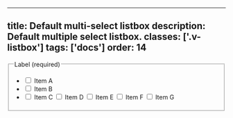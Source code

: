 <!--
 *              © 2025 Visa
 *
 * Licensed under the Apache License, Version 2.0 (the "License");
 * you may not use this file except in compliance with the License.
 * You may obtain a copy of the License at
 *
 *         http://www.apache.org/licenses/LICENSE-2.0
 *
 * Unless required by applicable law or agreed to in writing, software
 * distributed under the License is distributed on an "AS IS" BASIS,
 * WITHOUT WARRANTIES OR CONDITIONS OF ANY KIND, either express or implied.
 * See the License for the specific language governing permissions and
 * limitations under the License.
 *
 -->
---
title: Default multi-select listbox
description: Default multiple select listbox. 
classes: ['.v-listbox']
tags: ['docs']
order: 14
---

<fieldset aria-labelledby="multi-select-listbox-default-legend">
  <legend class="v-label" id="multi-select-listbox-default-legend">
    Label (required)
  </legend>
  <div class="v-listbox-container">
    <ul class="v-listbox v-listbox-scroll v-listbox-multiselect">
      <li>
        <label class="v-listbox-item" for="checkbox-ms-default-1">
          <input class="v-checkbox" id="checkbox-ms-default-1" name="multi-select-example" type="checkbox"/>
          <span class="v-label v-typography-label-large">
            Item A
          </span>
        </label>
      </li>
      <li>
        <label class="v-listbox-item" for="checkbox-ms-default-2">
          <input class="v-checkbox" id="checkbox-ms-default-2" name="multi-select-example" type="checkbox"/>
          <span class="v-label v-typography-label-large">
            Item B
          </span>
        </label>
      </li>
      <li>
        <label class="v-listbox-item" for="checkbox-ms-default-3">
          <input class="v-checkbox" id="checkbox-ms-default-3" name="multi-select-example" type="checkbox"/>
          <span class="v-label v-typography-label-large">
            Item C
          </span>
        </label>
        <label class="v-listbox-item" for="checkbox-ms-default-4">
          <input class="v-checkbox" id="checkbox-ms-default-4" name="multi-select-example" type="checkbox"/>
          <span class="v-label v-typography-label-large">
            Item D
          </span>
        </label>
        <label class="v-listbox-item" for="checkbox-ms-default-5">
          <input class="v-checkbox" id="checkbox-ms-default-5" name="multi-select-example" type="checkbox"/>
          <span class="v-label v-typography-label-large">
            Item E
          </span>
        </label>
        <label class="v-listbox-item" for="checkbox-ms-default-6">
          <input class="v-checkbox" id="checkbox-ms-default-6" name="multi-select-example" type="checkbox"/>
          <span class="v-label v-typography-label-large">
            Item F
          </span>
        </label>
        <label class="v-listbox-item" for="checkbox-ms-default-7">
          <input class="v-checkbox" id="checkbox-ms-default-7" name="multi-select-example" type="checkbox"/>
          <span class="v-label v-typography-label-large">
            Item G
          </span>
        </label>
      </li>
    </ul>
  </div>
</fieldset>
